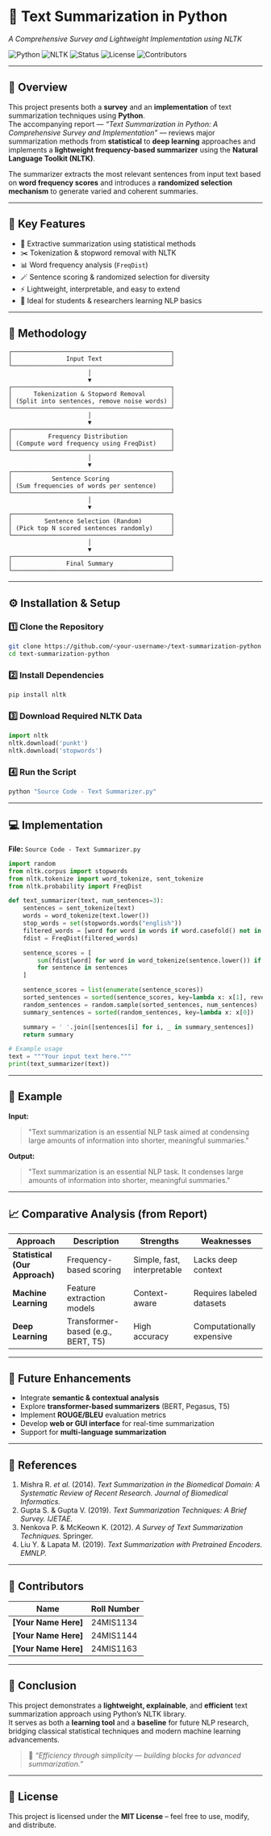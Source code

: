 # 🧠 Text Summarization in Python  
*A Comprehensive Survey and Lightweight Implementation using NLTK*

![Python](https://img.shields.io/badge/Python-3.x-blue?logo=python)
![NLTK](https://img.shields.io/badge/Library-NLTK-green)
![Status](https://img.shields.io/badge/Status-Completed-brightgreen)
![License](https://img.shields.io/badge/License-MIT-yellow)
![Contributors](https://img.shields.io/badge/Contributors-3-orange)

---

## 📄 Overview  

This project presents both a **survey** and an **implementation** of text summarization techniques using **Python**.  
The accompanying report — *“Text Summarization in Python: A Comprehensive Survey and Implementation”* — reviews major summarization methods from **statistical** to **deep learning** approaches and implements a **lightweight frequency-based summarizer** using the **Natural Language Toolkit (NLTK)**.

The summarizer extracts the most relevant sentences from input text based on **word frequency scores** and introduces a **randomized selection mechanism** to generate varied and coherent summaries.

---

## 🧩 Key Features  

- 🧠 Extractive summarization using statistical methods  
- ✂️ Tokenization & stopword removal with NLTK  
- 📊 Word frequency analysis (`FreqDist`)  
- 🪄 Sentence scoring & randomized selection for diversity  
- ⚡ Lightweight, interpretable, and easy to extend  
- 🧱 Ideal for students & researchers learning NLP basics  

---

## 🧠 Methodology  

```text
┌────────────────────────────────────────────┐
│               Input Text                   │
└────────────────────────────────────────────┘
                      │
                      ▼
┌────────────────────────────────────────────┐
│      Tokenization & Stopword Removal       │
│ (Split into sentences, remove noise words) │
└────────────────────────────────────────────┘
                      │
                      ▼
┌────────────────────────────────────────────┐
│          Frequency Distribution            │
│ (Compute word frequency using FreqDist)    │
└────────────────────────────────────────────┘
                      │
                      ▼
┌────────────────────────────────────────────┐
│           Sentence Scoring                 │
│ (Sum frequencies of words per sentence)    │
└────────────────────────────────────────────┘
                      │
                      ▼
┌────────────────────────────────────────────┐
│         Sentence Selection (Random)        │
│ (Pick top N scored sentences randomly)     │
└────────────────────────────────────────────┘
                      │
                      ▼
┌────────────────────────────────────────────┐
│               Final Summary                │
└────────────────────────────────────────────┘
```

---

## ⚙️ Installation & Setup  

### 1️⃣ Clone the Repository  
```bash
git clone https://github.com/<your-username>/text-summarization-python.git
cd text-summarization-python
```

### 2️⃣ Install Dependencies  
```bash
pip install nltk
```

### 3️⃣ Download Required NLTK Data  
```python
import nltk
nltk.download('punkt')
nltk.download('stopwords')
```

### 4️⃣ Run the Script  
```bash
python "Source Code - Text Summarizer.py"
```

---

## 💻 Implementation  

**File:** `Source Code - Text Summarizer.py`

```python
import random
from nltk.corpus import stopwords
from nltk.tokenize import word_tokenize, sent_tokenize
from nltk.probability import FreqDist

def text_summarizer(text, num_sentences=3):
    sentences = sent_tokenize(text)
    words = word_tokenize(text.lower())
    stop_words = set(stopwords.words("english"))
    filtered_words = [word for word in words if word.casefold() not in stop_words]
    fdist = FreqDist(filtered_words)

    sentence_scores = [
        sum(fdist[word] for word in word_tokenize(sentence.lower()) if word in fdist)
        for sentence in sentences
    ]

    sentence_scores = list(enumerate(sentence_scores))
    sorted_sentences = sorted(sentence_scores, key=lambda x: x[1], reverse=True)
    random_sentences = random.sample(sorted_sentences, num_sentences)
    summary_sentences = sorted(random_sentences, key=lambda x: x[0])

    summary = ' '.join([sentences[i] for i, _ in summary_sentences])
    return summary

# Example usage
text = """Your input text here."""
print(text_summarizer(text))
```

---

## 🧪 Example  

**Input:**  
> "Text summarization is an essential NLP task aimed at condensing large amounts of information into shorter, meaningful summaries."

**Output:**  
> "Text summarization is an essential NLP task. It condenses large amounts of information into shorter, meaningful summaries."

---

## 📈 Comparative Analysis (from Report)

| Approach | Description | Strengths | Weaknesses |
|-----------|--------------|------------|-------------|
| **Statistical (Our Approach)** | Frequency-based scoring | Simple, fast, interpretable | Lacks deep context |
| **Machine Learning** | Feature extraction models | Context-aware | Requires labeled datasets |
| **Deep Learning** | Transformer-based (e.g., BERT, T5) | High accuracy | Computationally expensive |

---

## 🚀 Future Enhancements  

- Integrate **semantic & contextual analysis**  
- Explore **transformer-based summarizers** (BERT, Pegasus, T5)  
- Implement **ROUGE/BLEU** evaluation metrics  
- Develop **web or GUI interface** for real-time summarization  
- Support for **multi-language summarization**

---

## 🧾 References  

1. Mishra R. *et al.* (2014). *Text Summarization in the Biomedical Domain: A Systematic Review of Recent Research.* *Journal of Biomedical Informatics.*  
2. Gupta S. & Gupta V. (2019). *Text Summarization Techniques: A Brief Survey.* *IJETAE.*  
3. Nenkova P. & McKeown K. (2012). *A Survey of Text Summarization Techniques.* Springer.  
4. Liu Y. & Lapata M. (2019). *Text Summarization with Pretrained Encoders.* *EMNLP.*

---

## 👥 Contributors  

| Name | Roll Number |
|------|--------------|
| **[Your Name Here]** | 24MIS1134 |
| **[Your Name Here]** | 24MIS1144 |
| **[Your Name Here]** | 24MIS1163 |

---

## 🏁 Conclusion  

This project demonstrates a **lightweight, explainable**, and **efficient** text summarization approach using Python’s NLTK library.  
It serves as both a **learning tool** and a **baseline** for future NLP research, bridging classical statistical techniques and modern machine learning advancements.  

> 🧩 *“Efficiency through simplicity — building blocks for advanced summarization.”*

---

## 🪪 License  

This project is licensed under the **MIT License** – feel free to use, modify, and distribute.
